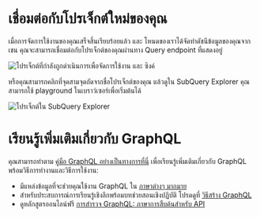 # เชื่อมต่อกับโปรเจ็กต์ใหม่ของคุณ

เมื่อการจัดการใช้งานของคุณเสร็จสิ้นเรียบร้อยแล้ว และ โหนดของเราได้จัดทำดัชนีข้อมูลของคุณจากเชน คุณจะสามารถเชื่อมต่อกับโปรเจ็กต์ของคุณผ่านทาง Query endpoint ที่แสดงอยู่

![โปรเจ็กต์ที่กำลังถูกดำเนินการเพื่อจัดการใช้งาน และ ซิงค์](/assets/img/projects-deploy-sync.png)

หรือคุณสามารถคลิกที่จุดสามจุดถัดจากชื่อโปรเจ็กต์ของคุณ แล้วดูใน SubQuery Explorer คุณสามารถใช้ playground ในเบราว์เซอร์เพื่อเริ่มต้นได้

![โปรเจ็กต์ใน SubQuery Explorer](/assets/img/projects-explorer.png)

# เรียนรู้เพิ่มเติมเกี่ยวกับ GraphQL

คุณสามารถทำตาม [คู่มือ GraphQL อย่างเป็นทางการที่นี่](https://graphql.org/learn/) เพื่อเรียนรู้เพิ่มเติมเกี่ยวกับ GraphQL พร้อมวิธีการทำงานและวิธีการใช้งาน:
- มีแหล่งข้อมูลที่จะช่วยคุณใช้งาน GraphQL ใน [ภาษาต่างๆ มากมาย](https://graphql.org/code/)
- สำหรับประสบการณ์การเรียนรู้เชิงลึกพร้อมบทช่วยสอนเชิงปฏิบัติ โปรดดูที่ [วิธีสร้าง GraphQL](https://www.howtographql.com/)
- ดูหลักสูตรออนไลน์ฟรี [การสำรวจ GraphQL: ภาษาการสืบค้นสำหรับ API](https://www.edx.org/course/exploring-graphql-a-query-language-for-apis)